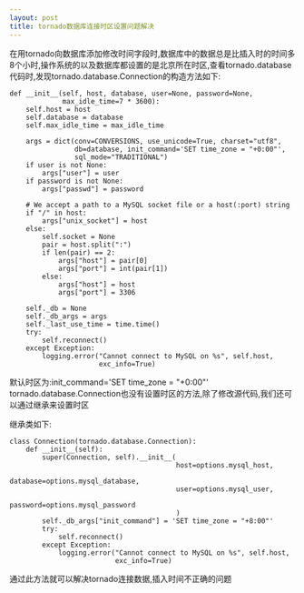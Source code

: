 ```yaml
---
layout: post
title: tornado数据库连接时区设置问题解决
---
```


在用tornado向数据库添加修改时间字段时,数据库中的数据总是比插入时的时间多8个小时,操作系统的以及数据库都设置的是北京所在时区,查看tornado.database代码时,发现tornado.database.Connection的构造方法如下:

    def __init__(self, host, database, user=None, password=None,
                 max_idle_time=7 * 3600):
        self.host = host
        self.database = database
        self.max_idle_time = max_idle_time

        args = dict(conv=CONVERSIONS, use_unicode=True, charset="utf8",
                    db=database, init_command='SET time_zone = "+0:00"',
                    sql_mode="TRADITIONAL")
        if user is not None:
            args["user"] = user
        if password is not None:
            args["passwd"] = password

        # We accept a path to a MySQL socket file or a host(:port) string
        if "/" in host:
            args["unix_socket"] = host
        else:
            self.socket = None
            pair = host.split(":")
            if len(pair) == 2:
                args["host"] = pair[0]
                args["port"] = int(pair[1])
            else:
                args["host"] = host
                args["port"] = 3306

        self._db = None
        self._db_args = args
        self._last_use_time = time.time()
        try:
            self.reconnect()
        except Exception:
            logging.error("Cannot connect to MySQL on %s", self.host,
                          exc_info=True)


默认时区为:init\_command='SET time_zone = "+0:00"'<br>
tornado.database.Connection也没有设置时区的方法,除了修改源代码,我们还可以通过继承来设置时区

继承类如下:

    class Connection(tornado.database.Connection):
        def __init__(self):
            super(Connection, self).__init__(
                                             host=options.mysql_host,
                                             database=options.mysql_database,
                                             user=options.mysql_user,
                                             password=options.mysql_password
                                             )
            self._db_args["init_command"] = 'SET time_zone = "+8:00"'
            try:
                self.reconnect()
            except Exception:
                logging.error("Cannot connect to MySQL on %s", self.host,
                              exc_info=True)

通过此方法就可以解决tornado连接数据,插入时间不正确的问题